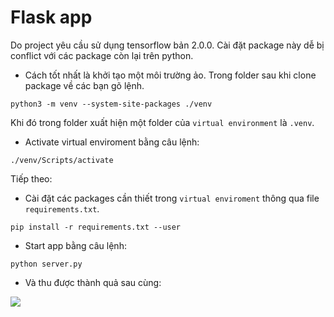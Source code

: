 # Flask app

Do project yêu cầu sử dụng tensorflow bản 2.0.0. Cài đặt package này dễ bị conflict với các package còn lại trên python.


* Cách tốt nhất là khởi tạo một môi trường ảo. Trong folder sau khi clone package về các bạn gõ lệnh.

`python3 -m venv --system-site-packages ./venv`

Khi đó trong folder xuất hiện một folder của `virtual environment` là `.venv`. 

* Activate virtual enviroment bằng câu lệnh:

`./venv/Scripts/activate`


Tiếp theo:

* Cài đặt các packages cần thiết trong `virtual enviroment` thông qua file `requirements.txt`.

`pip install -r requirements.txt --user`

* Start app bằng câu lệnh:

`python server.py`

* Và thu được thành quả sau cùng:

![](https://camo.githubusercontent.com/397ac964981f3388ffaed09e4affcaa27642af4c/68747470733a2f2f696d6775722e636f6d2f546e56553742792e706e67)

